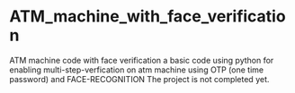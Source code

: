 # ATM_machine_with_face_verification
ATM machine code with face verification
a basic code using python for enabling multi-step-verfication on atm machine using OTP (one time password) and FACE-RECOGNITION 
The project is not completed yet. 

